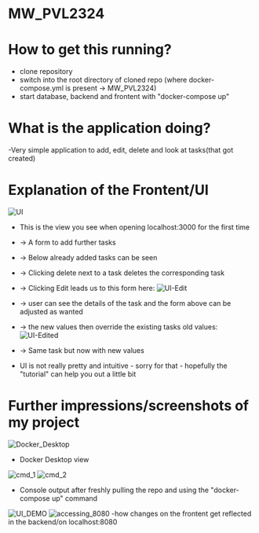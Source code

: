 # MW_PVL2324
# How to get this running?
- clone repository 
- switch into the root directory of cloned repo (where docker-compose.yml is present -> MW_PVL2324)
- start database, backend and frontent with "docker-compose up"

# What is the application doing?
-Very simple application to add, edit, delete and look at tasks(that got created) 

# Explanation of the Frontent/UI
![UI](https://github.com/DejanHFT/MW_PVL2324/assets/133747317/15f007e1-b9eb-41e8-9b51-bdbbed42a37b)
- This is the view you see when opening localhost:3000 for the first time
- -> A form to add further tasks
- -> Below already added tasks can be seen 
- -> Clicking delete next to a task deletes the corresponding task
- -> Clicking Edit leads us to this form here: 
![UI-Edit](https://github.com/DejanHFT/MW_PVL2324/assets/133747317/006a16b8-b9ff-4dfb-b451-dac3dece4977)
- -> user can see the details of the task and the form above can be adjusted as wanted
- -> the new values then override the existing tasks old values: 
![UI-Edited](https://github.com/DejanHFT/MW_PVL2324/assets/133747317/e3ebdd33-dea9-4686-8d99-f880d952fe12)
- -> Same task but now with new values 

- UI is not really pretty and intuitive - sorry for that - hopefully the "tutorial" can help you out a little bit

# Further impressions/screenshots of my project 
![Docker_Desktop](https://github.com/DejanHFT/MW_PVL2324/assets/133747317/3b1ed5f6-18d7-47f8-9ec0-802ac3c8fc65)
- Docker Desktop view

![cmd_1](https://github.com/DejanHFT/MW_PVL2324/assets/133747317/ac9b3cc1-2f89-4d12-8ab9-2c963f021e93)
![cmd_2](https://github.com/DejanHFT/MW_PVL2324/assets/133747317/4bb8aaa1-f78d-4e04-861d-5915c494f2bf)
- Console output after freshly pulling the repo and using the "docker-compose up" command

![UI_DEMO](https://github.com/DejanHFT/MW_PVL2324/assets/133747317/f51da13d-a441-4f52-8e97-72fe5d2c6f97)
![accessing_8080](https://github.com/DejanHFT/MW_PVL2324/assets/133747317/4f4dc980-dd1b-4b3b-b048-c56e790e2ff9)
-how changes on the frontent get reflected in the backend/on localhost:8080
